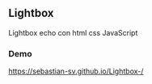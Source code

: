 ## Lightbox

Lightbox echo con html css JavaScript

### Demo 
<a href="https://sebastian-sv.github.io/Lightbox-/">https://sebastian-sv.github.io/Lightbox-/</a>
